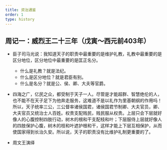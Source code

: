 ```yaml
---
title: 资治通鉴
order: 1
type: history
---
```


## 周记一：威烈王二十三年（戊寅～西元前403年）

- 臣子司马光说：我知道天子的职责中最重要的是维护礼教，礼教中最重要的是区分地位，区分地位中最重要的是匡正名分。
  - 什么是礼教？就是法纪。
  - 什么是区分地位？就是君臣有别。
  - 什么是名分？就是公、侯、卿、大夫等官爵。

- 四海之广，亿民之众，都受制于天子一人。尽管是才能超群、智慧绝伦的人，也不能不在天子足下为他奔走服务，这难道不是以礼作为里基朝纲的作用吗！所以，天子统率三公，三公督率诸侯国君，诸侯国君节制卿、大夫官员，卿、大夫官员又统治士人百姓。权贵支配贱民，贱民服从权贵。上层只会下层就好像人的心腹控制四肢行动，树木的根和干支配枝和叶；下层服侍上层就好像人的四肢保护心腹，树木的枝和叶遮护根和干，这样才能上下层互相保护，从而使国家得到长治久安。所以说，天子的职责没有比维护礼制更重要的了。

- 周文王演绎

